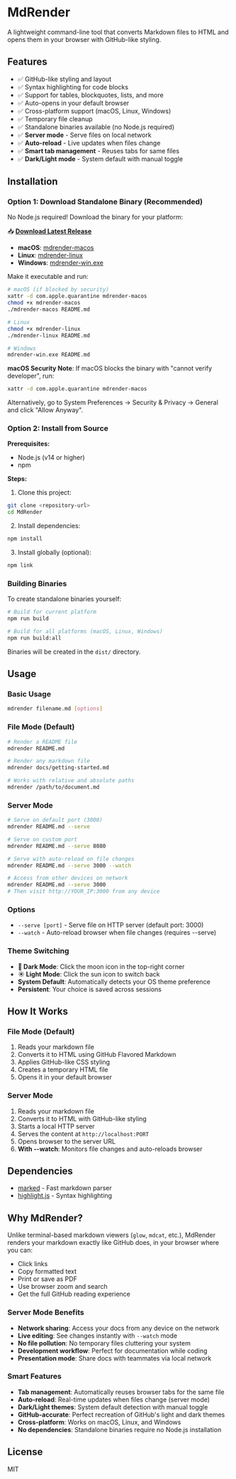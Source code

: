 # MdRender

A lightweight command-line tool that converts Markdown files to HTML and opens them in your browser with GitHub-like styling.

## Features

- ✅ GitHub-like styling and layout
- ✅ Syntax highlighting for code blocks  
- ✅ Support for tables, blockquotes, lists, and more
- ✅ Auto-opens in your default browser
- ✅ Cross-platform support (macOS, Linux, Windows)
- ✅ Temporary file cleanup
- ✅ Standalone binaries available (no Node.js required)
- ✅ **Server mode** - Serve files on local network
- ✅ **Auto-reload** - Live updates when files change
- ✅ **Smart tab management** - Reuses tabs for same files
- ✅ **Dark/Light mode** - System default with manual toggle

## Installation

### Option 1: Download Standalone Binary (Recommended)

No Node.js required! Download the binary for your platform:

📥 **[Download Latest Release](https://github.com/USER/REPO/releases/latest)**

- **macOS**: [mdrender-macos](https://github.com/USER/REPO/releases/latest/download/mdrender-macos)
- **Linux**: [mdrender-linux](https://github.com/USER/REPO/releases/latest/download/mdrender-linux) 
- **Windows**: [mdrender-win.exe](https://github.com/USER/REPO/releases/latest/download/mdrender-win.exe)

Make it executable and run:
```bash
# macOS (if blocked by security)
xattr -d com.apple.quarantine mdrender-macos
chmod +x mdrender-macos
./mdrender-macos README.md

# Linux
chmod +x mdrender-linux
./mdrender-linux README.md

# Windows
mdrender-win.exe README.md
```

**macOS Security Note**: If macOS blocks the binary with "cannot verify developer", run:
```bash
xattr -d com.apple.quarantine mdrender-macos
```
Alternatively, go to System Preferences → Security & Privacy → General and click "Allow Anyway".

### Option 2: Install from Source

**Prerequisites:**
- Node.js (v14 or higher)
- npm

**Steps:**
1. Clone this project:
```bash
git clone <repository-url>
cd MdRender
```

2. Install dependencies:
```bash
npm install
```

3. Install globally (optional):
```bash
npm link
```

### Building Binaries

To create standalone binaries yourself:

```bash
# Build for current platform
npm run build

# Build for all platforms (macOS, Linux, Windows)
npm run build:all
```

Binaries will be created in the `dist/` directory.

## Usage

### Basic Usage
```bash
mdrender filename.md [options]
```

### File Mode (Default)
```bash
# Render a README file
mdrender README.md

# Render any markdown file
mdrender docs/getting-started.md

# Works with relative and absolute paths
mdrender /path/to/document.md
```

### Server Mode
```bash
# Serve on default port (3000)
mdrender README.md --serve

# Serve on custom port
mdrender README.md --serve 8080

# Serve with auto-reload on file changes
mdrender README.md --serve 3000 --watch

# Access from other devices on network
mdrender README.md --serve 3000
# Then visit http://YOUR_IP:3000 from any device
```

### Options
- `--serve [port]` - Serve file on HTTP server (default port: 3000)
- `--watch` - Auto-reload browser when file changes (requires --serve)

### Theme Switching
- **🌙 Dark Mode**: Click the moon icon in the top-right corner
- **☀️ Light Mode**: Click the sun icon to switch back
- **System Default**: Automatically detects your OS theme preference
- **Persistent**: Your choice is saved across sessions

## How It Works

### File Mode (Default)
1. Reads your markdown file
2. Converts it to HTML using GitHub Flavored Markdown
3. Applies GitHub-like CSS styling
4. Creates a temporary HTML file
5. Opens it in your default browser

### Server Mode
1. Reads your markdown file
2. Converts it to HTML with GitHub-like styling
3. Starts a local HTTP server
4. Serves the content at `http://localhost:PORT`
5. Opens browser to the server URL
6. **With --watch**: Monitors file changes and auto-reloads browser

## Dependencies

- [marked](https://marked.js.org/) - Fast markdown parser
- [highlight.js](https://highlightjs.org/) - Syntax highlighting

## Why MdRender?

Unlike terminal-based markdown viewers (`glow`, `mdcat`, etc.), MdRender renders your markdown exactly like GitHub does, in your browser where you can:

- Click links
- Copy formatted text
- Print or save as PDF
- Use browser zoom and search
- Get the full GitHub reading experience

### Server Mode Benefits

- **Network sharing**: Access your docs from any device on the network
- **Live editing**: See changes instantly with `--watch` mode
- **No file pollution**: No temporary files cluttering your system
- **Development workflow**: Perfect for documentation while coding
- **Presentation mode**: Share docs with teammates via local network

### Smart Features

- **Tab management**: Automatically reuses browser tabs for the same file
- **Auto-reload**: Real-time updates when files change (server mode)
- **Dark/Light themes**: System default detection with manual toggle
- **GitHub-accurate**: Perfect recreation of GitHub's light and dark themes
- **Cross-platform**: Works on macOS, Linux, and Windows
- **No dependencies**: Standalone binaries require no Node.js installation

## License

MIT